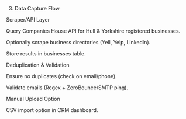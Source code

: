 3. Data Capture Flow

Scraper/API Layer

Query Companies House API for Hull & Yorkshire registered businesses.

Optionally scrape business directories (Yell, Yelp, LinkedIn).

Store results in businesses table.

Deduplication & Validation

Ensure no duplicates (check on email/phone).

Validate emails (Regex + ZeroBounce/SMTP ping).

Manual Upload Option

CSV import option in CRM dashboard.